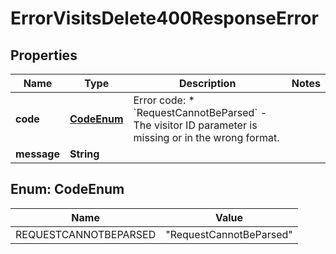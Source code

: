 

# ErrorVisitsDelete400ResponseError


## Properties

| Name | Type | Description | Notes |
|------------ | ------------- | ------------- | -------------|
|**code** | [**CodeEnum**](#CodeEnum) | Error code: * &#x60;RequestCannotBeParsed&#x60; - The visitor ID parameter is missing or in the wrong format.  |  |
|**message** | **String** |  |  |



## Enum: CodeEnum

| Name | Value |
|---- | -----|
| REQUESTCANNOTBEPARSED | &quot;RequestCannotBeParsed&quot; |



